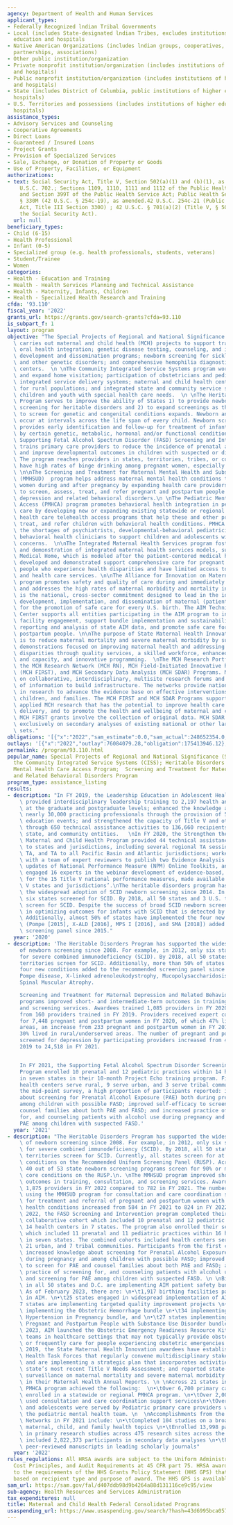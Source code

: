 ```yaml
---
agency: Department of Health and Human Services
applicant_types:
- Federally Recognized lndian Tribal Governments
- Local (includes State-designated lndian Tribes, excludes institutions of higher
  education and hospitals
- Native American Organizations (includes lndian groups, cooperatives, corporations,
  partnerships, associations)
- Other public institution/organization
- Private nonprofit institution/organization (includes institutions of higher education
  and hospitals)
- Public nonprofit institution/organization (includes institutions of higher education
  and hospitals)
- State (includes District of Columbia, public institutions of higher education and
  hospitals)
- U.S. Territories and possessions (includes institutions of higher education and
  hospitals)
assistance_types:
- Advisory Services and Counseling
- Cooperative Agreements
- Direct Loans
- Guaranteed / Insured Loans
- Project Grants
- Provision of Specialized Services
- Sale, Exchange, or Donation of Property or Goods
- Use of Property, Facilities, or Equipment
authorizations:
- text: Social Security Act, Title V, Section 502(a)(1) and (b)(1), as amended; 42
    U.S.C. 702.; Sections 1109, 1110, 1111 and 1112 of the Public Health Service Act
    and Section 399T of the Public Health Service Act; Public Health Service Act,
    § 330M (42 U.S.C. § 254c-19), as amended.42 U.S.C. 254c-21 (Public Health Service
    Act, Title III Section 330O) ; 42 U.S.C. § 701(a)(2) (Title V, § 501(a)(2) of
    the Social Security Act).
  url: null
beneficiary_types:
- Child (6-15)
- Health Professional
- Infant (0-5)
- Specialized group (e.g. health professionals, students, veterans)
- Student/Trainee
- Women
categories:
- Health - Education and Training
- Health - Health Services Planning and Technical Assistance
- Health - Maternity, Infants, Children
- Health - Specialized Health Research and Training
cfda: '93.110'
fiscal_year: '2022'
grants_url: https://grants.gov/search-grants?cfda=93.110
is_subpart_f: 1
layout: program
objective: "The Special Projects of Regional and National Significance Program (SPRANS)\
  \ carries out maternal and child health (MCH) projects to support training and research;\
  \ oral health integration; genetic disease testing, counseling, and information\
  \ development and dissemination programs; newborn screening for sickle cell anemia\
  \ and other genetic disorders; and comprehensive hemophilia diagnostic and treatment\
  \ centers.  \n \nThe Community Integrated Service Systems program works to develop\
  \ and expand home visitation; participation of obstetricians and pediatricians;\
  \ integrated service delivery systems; maternal and child health centers; services\
  \ for rural populations; and integrated state and community service systems for\
  \ children and youth with special health care needs.  \n \nThe Heritable Disorders\
  \ Program serves to improve the ability of States 1) to provide newborn and child\
  \ screening for heritable disorders and 2) to expand screenings as the capacity\
  \ to screen for genetic and congenital conditions expands. Newborn and child screenings\
  \ occur at intervals across the life span of every child. Newborn screening universally\
  \ provides early identification and follow-up for treatment of infants affected\
  \ by certain genetic, metabolic, hormonal and/or functional conditions. \n \nThe\
  \ Supporting Fetal Alcohol Spectrum Disorder (FASD) Screening and Intervention program\
  \ trains primary care providers to reduce the incidence of prenatal alcohol exposure\
  \ and improve developmental outcomes in children with suspected or diagnosed FASDs.\
  \ The program reaches providers in states, territories, tribes, or communities that\
  \ have high rates of binge drinking among pregnant women, especially in rural areas.\
  \ \n\nThe Screening and Treatment for Maternal Mental Health and Substance Use Disorders\
  \ (MMHSUD)  program helps address maternal mental health conditions that affect\
  \ women during and after pregnancy by expanding health care providers’ capacity\
  \ to screen, assess, treat, and refer pregnant and postpartum people for maternal\
  \ depression and related behavioral disorders.\n \nThe Pediatric Mental Health Care\
  \ Access (PMHCA) program promotes behavioral health integration in pediatric primary\
  \ care by developing new or expanding existing statewide or regional pediatric mental\
  \ health care telehealth access programs that help these and other providers diagnose,\
  \ treat, and refer children with behavioral health conditions. PMHCA works to address\
  \ the shortages of psychiatrists, developmental-behavioral pediatricians, and other\
  \ behavioral health clinicians to support children and adolescents with behavioral\
  \ concerns.  \n\nThe Integrated Maternal Health Services program fosters the development\
  \ and demonstration of integrated maternal health services models, such as the Maternity\
  \ Medical Home, which is modeled after the patient-centered medical home. The models\
  \ developed and demonstrated support comprehensive care for pregnant and postpartum\
  \ people who experience health disparities and have limited access to basic social\
  \ and health care services. \n\nThe Alliance for Innovation on Maternal Health (AIM)\
  \ program promotes safety and quality of care during and immediately after childbirth\
  \ and addresses the high rates of maternal morbidity and mortality in the U.S. It\
  \ is the national, cross-sector commitment designed to lead in the identification,\
  \ development, implementation, and dissemination of maternal (patient) safety bundles\
  \ for the promotion of safe care for every U.S. birth. The AIM Technical Assistance\
  \ Center supports all entities participating in the AIM program to increase birthing\
  \ facility engagement, support bundle implementation and sustainability, manage\
  \ reporting and analysis of state AIM data, and promote safe care for pregnant and\
  \ postpartum people. \n\nThe purpose of State Maternal Health Innovation program\
  \ is to reduce maternal mortality and severe maternal morbidity by supporting state-led\
  \ demonstrations focused on improving maternal health and addressing maternal health\
  \ disparities through quality services, a skilled workforce, enhanced data quality\
  \ and capacity, and innovative programming.  \nThe MCH Research Portfolio includes\
  \ the MCH Research Network (MCH RN), MCH Field-Initiated Innovative Research Studies\
  \ (MCH FIRST), and MCH Secondary Data Analysis (MCH SDAR) Programs. MCH RNs focus\
  \ on collaborative, interdisciplinary, multisite research forums and dissemination\
  \ of information to build infrastructure. The networks provide national leadership\
  \ in research to advance the evidence base on effective interventions for mothers,\
  \ children, and families. The MCH FIRST and MCH SDAR Programs support investigator-initiated\
  \ applied MCH research that has the potential to improve health care services and\
  \ delivery, and to promote the health and wellbeing of maternal and child populations.\
  \ MCH FIRST grants involve the collection of original data. MCH SDAR grants focus\
  \ exclusively on secondary analyses of existing national or other large-scale data\
  \ sets."
obligations: '[{"x":"2022","sam_estimate":0.0,"sam_actual":248652354.0,"usa_spending_actual":259881098.89},{"x":"2023","sam_estimate":356529439.0,"sam_actual":0.0,"usa_spending_actual":374832004.15},{"x":"2024","sam_estimate":294129509.0,"sam_actual":0.0,"usa_spending_actual":322024945.83}]'
outlays: '[{"x":"2022","outlay":76084079.28,"obligation":175413946.12},{"x":"2023","outlay":34974113.69,"obligation":181915854.16},{"x":"2024","outlay":1046581.33,"obligation":52337796.0}]'
permalink: /program/93.110.html
popular_name: Special Projects of Regional and National Significance (SPRANS), including
  the Community Integrated Service Systems (CISS); Heritable Disorders Program; Pediatric
  Mental Health Care Access Program;  Screening and Treatment for Maternal Depression
  and Related Behavioral Disorders Program
program_type: assistance_listing
results:
- description: "In FY 2019, the Leadership Education in Adolescent Health (LEAH) program\
    \ provided interdisciplinary leadership training to 2,197 health and related professionals\
    \ at the graduate and postgraduate levels; enhanced the knowledge and skills of\
    \ nearly 30,000 practicing professionals through the provision of 538 continuing\
    \ education events; and strengthened the capacity of Title V and other MCH partners\
    \ through 650 technical assistance activities to 136,660 recipients in local,\
    \ state, and community entities.   \nIn FY 2020, the Strengthen the Evidence in\
    \ Maternal and Child Health Program provided 44 technical assistance (TA) sessions\
    \ to states and jurisdictions, including several regional TA sessions, topic-specific\
    \ TA, and TA to all Pacific Basin and Atlantic jurisdictions; worked extensively\
    \ with a team of expert reviewers to publish two Evidence Analysis Reports, for\
    \ updates of National Performance Measure (NPM) Online Toolkits, and for TA requests;\
    \ engaged 16 experts in the webinar development of evidence-based, informed strategies\
    \ for the 15 Title V national performance measures, made available to all Title\
    \ V states and jurisdictions’.\nThe heritable disorders program has supported\
    \ the widespread adoption of SCID newborn screening since 2014. In 2012, only\
    \ six states screened for SCID. By 2018, all 50 states and 3 U.S. territories\
    \ screen for SCID. Despite the success of broad SCID newborn screening, gaps remain\
    \ in optimizing outcomes for infants with SCID that is detected by newborn screening.\
    \ Additionally, almost 50% of states have implemented the four new conditions\
    \ (Pompe [2015], X-ALD [2016], MPS I [2016], and SMA [2018]) added to the recommended\
    \ screening panel since 2015."
  year: '2020'
- description: 'The Heritable Disorders Program has supported the widespread adoption
    of newborn screening since 2008. For example, in 2012, only six states screened
    for severe combined immunodeficiency (SCID). By 2018, all 50 states and 3 U.S.
    territories screen for SCID. Additionally, more than 50% of states have implemented
    four new conditions added to the recommended screening panel since 2013, including
    Pompe disease, X-linked adrenoleukodystrophy, Mucopolysaccharidosis type I, and
    Spinal Muscular Atrophy.

    Screening and Treatment for Maternal Depression and Related Behavioral Disorders
    programs improved short- and intermediate-term outcomes in training, consultation,
    and screening services. Awardees trained 1,085 providers in FY 2020, an increase
    from 160 providers trained in FY 2019. Providers received expert consultation
    for 7,448 pregnant and postpartum women in FY 2020, of which 47% lived in rural/underserved
    areas, an increase from 233 pregnant and postpartum women in FY 2019, of which
    30% lived in rural/underserved areas. The number of pregnant and postpartum women
    screened for depression by participating providers increased from 4,053 in FY
    2019 to 24,518 in FY 2021.


    In FY 2021, the Supporting Fetal Alcohol Spectrum Disorder Screening and Intervention
    Program enrolled 10 prenatal and 12 pediatric practices within 14 health centers
    in seven states in their 10-month Project Echo training program. Five of the enrolled
    health centers serve rural, 9 serve urban, and 3 serve tribal communities. At
    the mid-point survey, a high proportion of participants reported: increased knowledge
    about screening for Prenatal Alcohol Exposure (PAE) both during pregnancy and
    among children with possible FASD; improved self-efficacy to screen for PAE and
    counsel families about both PAE and FASD; and increased practice of screening
    for, and counseling patients with alcohol use during pregnancy and screening for
    PAE among children with suspected FASD.'
  year: '2021'
- description: "The Heritable Disorders Program has supported the widespread adoption\
    \ of newborn screening since 2008. For example, in 2012, only six states screened\
    \ for severe combined immunodeficiency (SCID). By 2018, all 50 states and 3 U.S.\
    \ territories screen for SCID. Currently, all states screen for at least 31 core\
    \ conditions on the Recommended Uniform Screening Panel (RUSP). Across the U.S.,\
    \ 40 out of 53 state newborn screening programs screen for 90% or more of the\
    \ core conditions on the RUSP.\n. \nThe MMHSUD program improved short- and intermediate-term\
    \ outcomes in training, consultation, and screening services. Awardees trained\
    \ 1,875 providers in FY 2022 compared to 782 in FY 2021. The number of providers\
    \ using the MMHSUD program for consultation and care coordination support services\
    \ for treatment and referral of pregnant and postpartum women with behavioral\
    \ health conditions increased from 584 in FY 2021 to 824 in FY 2022. \n \nIn FY\
    \ 2022, the FASD Screening and Intervention program completed their first learning\
    \ collaborative cohort which included 10 prenatal and 12 pediatric practices within\
    \ 14 health centers in 7 states. The program also enrolled their second cohort\
    \ which included 11 prenatal and 11 pediatric practices within 16 health centers\
    \ in seven states. The combined cohorts included health centers serving 9 rural,\
    \ 21 urban, and 7 tribal communities. Participants from the first cohort reported\
    \ increased knowledge about screening for Prenatal Alcohol Exposure (PAE) both\
    \ during pregnancy and among children with possible FASD; improved self-efficacy\
    \ to screen for PAE and counsel families about both PAE and FASD; and increased\
    \ practice of screening for, and counseling patients with alcohol use during pregnancy\
    \ and screening for PAE among children with suspected FASD. \n \nBirthing facilities\
    \ in all 50 states and D.C. are implementing AIM patient safety bundles (PSBs).\
    \ As of February 2023, there are: \n•\t1,917 birthing facilities participating\
    \ in AIM. \n•\t25 states engaged in widespread implementation of AIM PSBs \n•\t\
    7 states are implementing targeted quality improvement projects \n•\t29 states\
    \ implementing the Obstetric Hemorrhage bundle \n•\t34 implementing the Severe\
    \ Hypertension in Pregnancy bundle, and \n•\t27 states implementing the Care for\
    \ Pregnant and Postpartum People with Substance Use Disorder bundle.   \nIn June\
    \ 2023, AIM launched the Obstetric Emergency Readiness Resource Kit, for use by\
    \ teams in healthcare settings that may not typically provide obstetric services\
    \ or frequently care for people experiencing obstetric emergencies. \n \nSince\
    \ 2019, the State Maternal Health Innovation awardees have established Maternal\
    \ Health Task Forces that regularly convene multidisciplinary stakeholders; created\
    \ and are implementing a strategic plan that incorporates activities from the\
    \ state’s most recent Title V Needs Assessment; and reported state-level data\
    \ surveillance on maternal mortality and severe maternal morbidity for three years\
    \ in their Maternal Health Annual Reports. \n \nAcross 21 states in FY 2021, the\
    \ PMHCA program achieved the following:  \n•\tOver 6,700 primary care providers\
    \ enrolled in a statewide or regional PMHCA program. \n•\tOver 2,000 providers\
    \ used consultation and care coordination support services\n•\tOver 8,200 children\
    \ and adolescents were served by Pediatric primary care providers who contacted\
    \ the pediatric mental health team. \n  \nAccomplishments from the MCH Research\
    \ Networks in FY 2021 include: \n•\tCompleted 104 studies on a broad range of\
    \ maternal, child, and family health topics \n•\tEnrolled 13,998 participants\
    \ in primary research studies across 475 research sites across the country, and\
    \ included 2,822,373 participants in secondary data analyses \n•\tPublished 75\
    \ peer-reviewed manuscripts in leading scholarly journals"
  year: '2022'
rules_regulations: All HRSA awards are subject to the Uniform Administrative Requirements,
  Cost Principles, and Audit Requirements at 45 CFR part 75. HRSA awards are subject
  to the requirements of the HHS Grants Policy Statement (HHS GPS) that are applicable
  based on recipient type and purpose of award. The HHS GPS is available at http://www.hrsa.gov/grants.
sam_url: https://sam.gov/fal/d407ddb98d9b4264a88d131116ce9c95/view
sub-agency: Health Resources and Services Administration
tax_expenditures: null
title: Maternal and Child Health Federal Consolidated Programs
usaspending_url: https://www.usaspending.gov/search/?hash=43d6995bca057e9553ba0861b6c8db42
---
```

